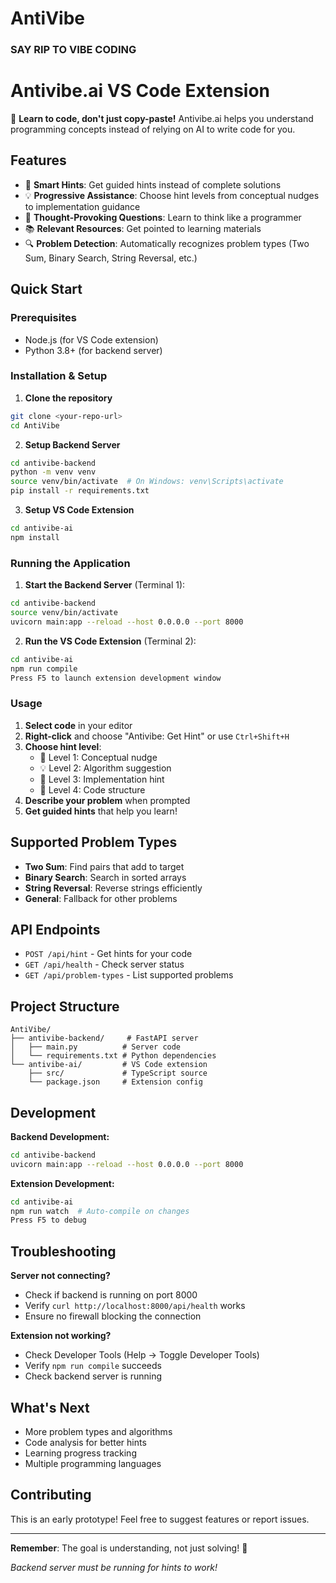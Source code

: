 # AntiVibe
### SAY RIP TO VIBE CODING

# Antivibe.ai VS Code Extension

🚀 **Learn to code, don't just copy-paste!** Antivibe.ai helps you understand programming concepts instead of relying on AI to write code for you.

## Features

- 🎯 **Smart Hints**: Get guided hints instead of complete solutions
- 💡 **Progressive Assistance**: Choose hint levels from conceptual nudges to implementation guidance
- 🤔 **Thought-Provoking Questions**: Learn to think like a programmer
- 📚 **Relevant Resources**: Get pointed to learning materials
- 🔍 **Problem Detection**: Automatically recognizes problem types (Two Sum, Binary Search, String Reversal, etc.)

## Quick Start

### Prerequisites

- Node.js (for VS Code extension)
- Python 3.8+ (for backend server)

### Installation & Setup

1. **Clone the repository**
```bash
git clone <your-repo-url>
cd AntiVibe
```

2. **Setup Backend Server**
```bash
cd antivibe-backend
python -m venv venv
source venv/bin/activate  # On Windows: venv\Scripts\activate
pip install -r requirements.txt
```

3. **Setup VS Code Extension**
```bash
cd antivibe-ai
npm install
```

### Running the Application

1. **Start the Backend Server** (Terminal 1):
```bash
cd antivibe-backend
source venv/bin/activate
uvicorn main:app --reload --host 0.0.0.0 --port 8000
```

2. **Run the VS Code Extension** (Terminal 2):
```bash
cd antivibe-ai
npm run compile
Press F5 to launch extension development window
```

### Usage

1. **Select code** in your editor
2. **Right-click** and choose "Antivibe: Get Hint" or use `Ctrl+Shift+H`
3. **Choose hint level**:
   - 🚀 Level 1: Conceptual nudge
   - 💡 Level 2: Algorithm suggestion  
   - 🔧 Level 3: Implementation hint
   - 🎯 Level 4: Code structure
4. **Describe your problem** when prompted
5. **Get guided hints** that help you learn!

## Supported Problem Types

- **Two Sum**: Find pairs that add to target
- **Binary Search**: Search in sorted arrays  
- **String Reversal**: Reverse strings efficiently
- **General**: Fallback for other problems

## API Endpoints

- `POST /api/hint` - Get hints for your code
- `GET /api/health` - Check server status
- `GET /api/problem-types` - List supported problems

## Project Structure

```
AntiVibe/
├── antivibe-backend/     # FastAPI server
│   ├── main.py          # Server code
│   └── requirements.txt # Python dependencies
└── antivibe-ai/         # VS Code extension
    ├── src/             # TypeScript source
    └── package.json     # Extension config
```

## Development

**Backend Development:**
```bash
cd antivibe-backend
uvicorn main:app --reload --host 0.0.0.0 --port 8000
```

**Extension Development:**
```bash
cd antivibe-ai
npm run watch  # Auto-compile on changes
Press F5 to debug
```

## Troubleshooting

**Server not connecting?**
- Check if backend is running on port 8000
- Verify `curl http://localhost:8000/api/health` works
- Ensure no firewall blocking the connection

**Extension not working?**
- Check Developer Tools (Help → Toggle Developer Tools)
- Verify `npm run compile` succeeds
- Check backend server is running

## What's Next

- More problem types and algorithms
- Code analysis for better hints  
- Learning progress tracking
- Multiple programming languages

## Contributing

This is an early prototype! Feel free to suggest features or report issues.

---

**Remember**: The goal is understanding, not just solving! 🧠

*Backend server must be running for hints to work!*
